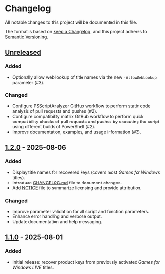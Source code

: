 # Changelog

All notable changes to this project will be documented in this file.

The format is based on [Keep a Changelog](https://keepachangelog.com/en/1.1.0/),
and this project adheres to [Semantic Versioning](https://semver.org/spec/v2.0.0.html).

## [Unreleased]

### Added

- Optionally allow web lookup of title names via the new `-AllowWebLookup` parameter (#3).

### Changed

- Configure PSScriptAnalyzer GitHub workflow to perform static code analysis of pull requests and pushes (#2).
- Configure compatibility matrix GitHub workflow to perform quick compatibility checks of pull requests and pushes by executing the script using different builds of PowerShell (#2).
- Improve documentation, examples, and usage information (#3).

## [1.2.0] - 2025-08-06

### Added

- Display title names for recovered keys (covers most *Games for Windows* titles).
- Introduce [CHANGELOG.md](./CHANGELOG.md) file to document changes.
- Add [NOTICE](./NOTICE) file to summarize licensing and provide attribution.

### Changed

- Improve parameter validation for all script and function parameters.
- Enhance error handling and verbose output.
- Update documentation and help messaging.

## [1.1.0] - 2025-08-01

### Added

- Initial release: recover product keys from previously activated *Games for Windows LIVE* titles.

[unreleased]: https://github.com/elusiveeagle/recover-gfwl-keys/compare/v1.2.0...HEAD
[1.2.0]: https://github.com/elusiveeagle/recover-gfwl-keys/compare/v1.1.0...v1.2.0
[1.1.0]: https://github.com/elusiveeagle/recover-gfwl-keys/releases/tag/v1.1.0
